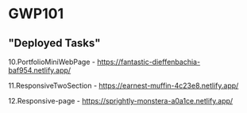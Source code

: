 # GWP101

## "Deployed Tasks"


10.PortfolioMiniWebPage - https://fantastic-dieffenbachia-baf954.netlify.app/

11.ResponsiveTwoSection - https://earnest-muffin-4c23e8.netlify.app/

12.Responsive-page - https://sprightly-monstera-a0a1ce.netlify.app/
